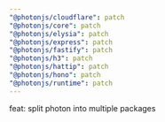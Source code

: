 ```yaml
---
"@photonjs/cloudflare": patch
"@photonjs/core": patch
"@photonjs/elysia": patch
"@photonjs/express": patch
"@photonjs/fastify": patch
"@photonjs/h3": patch
"@photonjs/hattip": patch
"@photonjs/hono": patch
"@photonjs/runtime": patch
---
```


feat: split photon into multiple packages
